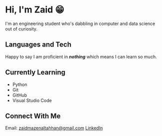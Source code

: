 # Hi, I'm Zaid 😁

I'm an engineering student who's dabbling in computer and data science out
of curiosity.

## Languages and Tech

Happy to say I am proficient in ***nothing*** which means I can learn so much.

## Currently Learning

- Python
- Git
- GitHub
- Visual Studio Code

## Connect With Me

Email: <zaidmazenaltahhan@gmail.com>
[LinkedIn](https://www.linkedin.com/in/zaid-altahhan-3a3725324/)
